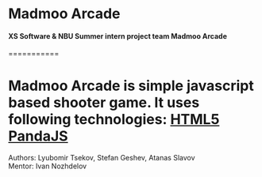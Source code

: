 # Madmoo Arcade #

#### XS Software & NBU Summer intern project team Madmoo Arcade ####

===========

Madmoo Arcade is simple javascript based shooter game. 
It uses following technologies:
[HTML5](http://diveintohtml5.info/)  
[PandaJS](http://www.pandajs.net/docs/)
===========

Authors: Lyubomir Tsekov, Stefan Geshev, Atanas Slavov  
Mentor: Ivan Nozhdelov

